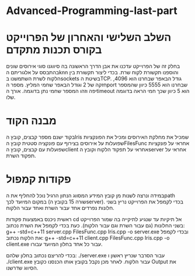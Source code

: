 # Advanced-Programming-last-part

# השלב השלישי והאחרון של הפרוייקט בקורס תכנות מתקדם
בחלק זה של הפרוייקט עדכנו את אבן הדרך הראשונה בה סיווגנו סוגי אירוסים שונים בהתבסס על אלגוריתם הknn 
והוספנו תקשורת לקוח שרת.
בכדי ליצור תקשורת בין הלקוח לשרת השתמשנו בsockets בשיטת הTCP.
גודל הבאפר שבחרנו הוא 4096, חזקה של 2 וגודל הבאפר שחמי המליץ.
מספר הport שבחרנו הוא 5555 כיוון שהמספר יפה וזהו המספר שחמי נתן בדוגמה.
אורך הtimeout הוא 5 כיוון שכך חמי הראה בדוגמה שלו.

# מבנה הקוד
בקוד ישנם מספר קבצים, קובץ הIris שמכיל את מחלקת האירוסים ומכיל את הפונקציות שפועלות על אירוסים בצירוף עם פונקציה סטטית
קובץ הFilesFunc אחראי על פונקציות שפועלות עם קבצים, קובץ הclient אחראי על תפקוד הלקוח וקובץ הserver אחראי על תפקוד השרת.

# פקודות קמפול
במידה ונרצה לשנות מן קובץ המידע המסווג הנתון הרגיל נוכל להחליף את הpath במקום המיועד לכך (שורה 15 בקובץ הserver).
בכדי לקמפל את הפרוייקט נריץ בשני חלונות נפרדים אחד עבור השרת ואחד עבור הלקוח.

ראשית ניכנס באמצעות פקודות cd אל תיקיות עד שנגיע לתיקייה בה שמור הפרוייקט בשני החלונות (גם עבור השרת וגם עבור הלקוח).
כעת בכדי לקמפל את השרת נכתוב:
g++ -std=c++11 server.cpp FilesFunc.cpp Iris.cpp -o server.exe
ובכדי לקמפל את הלקוח נכתוב:
g++ -std=c++11 client.cpp FilesFunc.cpp Iris.cpp -o client.exe
עבור כל אחד בחלון המיועד עבורו.

בכדי להריצם נכתוב בחלון שלהם:
./server.exe
עבור הסרבר שנריץ ראשון ו
./client.exe
עבור הלקוח.
לאחר מכן נקבל בקובץ אותו הכנסנו כקובץ Output את הסיווג שדרשנו.
